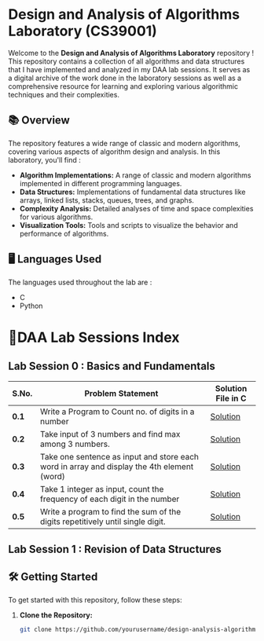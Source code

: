 # Design and Analysis of Algorithms Laboratory (CS39001)

Welcome to the **Design and Analysis of Algorithms Laboratory** repository ! This repository contains a collection of all algorithms and data structures that I have implemented and analyzed in my DAA lab sessions. It serves as a digital archive of the work done in the laboratory sessions as well as a comprehensive resource for learning and exploring various algorithmic techniques and their complexities.

## 📚 Overview
The repository features a wide range of classic and modern algorithms, covering various aspects of algorithm design and analysis.
In this laboratory, you'll find :
- **Algorithm Implementations:** A range of classic and modern algorithms implemented in different programming languages.
- **Data Structures:** Implementations of fundamental data structures like arrays, linked lists, stacks, queues, trees, and graphs.
- **Complexity Analysis:** Detailed analyses of time and space complexities for various algorithms.
- **Visualization Tools:** Tools and scripts to visualize the behavior and performance of algorithms.

## 🖥️ Languages Used
The languages used throughout the lab are :
 - C
 - Python

# 📂DAA Lab Sessions Index
  
 ## Lab Session 0 : Basics and Fundamentals

| **S.No.** | **Problem Statement**            | **Solution File in C**             |
|-----------|----------------------------------|-------------------------------|
| **0.1**     | Write a Program to Count no. of digits in a number                                         | [Solution](./Lab-Codes/0.1.c)|
| **0.2**     | Take input of 3 numbers and find max among 3 numbers.                                      | [Solution](./Lab-Codes/0.2.c)|
| **0.3**     | Take one sentence as input and store each word in array and display the 4th element (word) | [Solution](./Lab-Codes/0.3.c)|
| **0.4**     | Take 1 integer as input, count the frequency of each digit in the number                   | [Solution](./Lab-Codes/0.4.c)|
| **0.5**     | Write a program to find the sum of the digits repetitively until single digit.             | [Solution](./Lab-Codes/0.5.c)|

## Lab Session 1 : Revision of Data Structures

## 🛠️ Getting Started

To get started with this repository, follow these steps:

1. **Clone the Repository:**
   ```bash
   git clone https://github.com/yourusername/design-analysis-algorithms-lab.git
